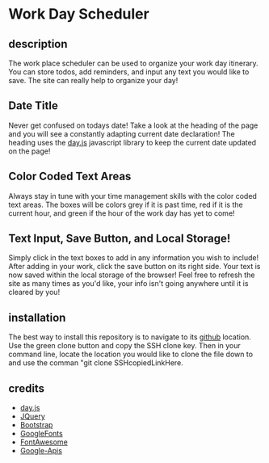 # Work Day Scheduler
## description
The work place scheduler can be used to organize your work day itinerary. You can store todos, add reminders, and input any text you would like to save. The site can really help to organize your day!

## Date Title
Never get confused on todays date! Take a look at the heading of the page and you will see a constantly adapting current date declaration! The heading uses the [day.js](https://day.js.org/) javascript library to keep the current date updated on the page!

## Color Coded Text Areas
Always stay in tune with your time management skills with the color coded text areas. The boxes will be colors grey if it is past time, red if it is the current hour, and green if the hour of the work day has yet to come!

## Text Input, Save Button, and Local Storage!
Simply click in the text boxes to add in any information you wish to include! After adding in your work, click the save button on its right side. Your text is now saved within the local storage of the browser! Feel free to refresh the site as many times as you'd like, your info isn't going anywhere until it is cleared by you!

## installation

The best way to install this repository is to navigate to its [github](https://github.com/) location. Use the green clone button and copy the SSH clone key. Then in your command line, locate the location you would like to clone the file down to and use the comman "git clone SSHcopiedLinkHere.

## credits
* [day.js](https://day.js.org/)
* [JQuery](https://jquery.com/)
* [Bootstrap](https://getbootstrap.com/)
* [GoogleFonts](https://fonts.google.com/)
* [FontAwesome](https://fontawesome.com/)
* [Google-Apis](https://developers.google.com/apis-explorer)